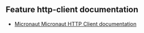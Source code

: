 ## Feature http-client documentation

- [Micronaut Micronaut HTTP Client documentation](https://docs.micronaut.io/latest/guide/index.html#httpClient)


